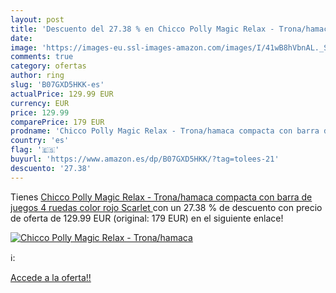 ```yaml
---
layout: post
title: 'Descuento del 27.38 % en Chicco Polly Magic Relax - Trona/hamaca '
date: 
image: 'https://images-eu.ssl-images-amazon.com/images/I/41wB8hVbnAL._SL200_.jpg'
comments: true
category: ofertas
author: ring
slug: 'B07GXD5HKK-es'
actualPrice: 129.99 EUR
currency: EUR
price: 129.99
comparePrice: 179 EUR
prodname: 'Chicco Polly Magic Relax - Trona/hamaca compacta con barra de juegos  4 ruedas  color rojo  Scarlet '
country: 'es'
flag: '🇪🇸'
buyurl: 'https://www.amazon.es/dp/B07GXD5HKK/?tag=tolees-21'
descuento: '27.38'
---
```


Tienes [Chicco Polly Magic Relax - Trona/hamaca compacta con barra de juegos  4 ruedas  color rojo  Scarlet ](https://www.amazon.es/dp/B07GXD5HKK/?tag=tolees-21) con un 27.38 % de descuento con precio de oferta de 129.99 EUR (original: 179 EUR) en el siguiente enlace!

[![Chicco Polly Magic Relax - Trona/hamaca ](https://images-eu.ssl-images-amazon.com/images/I/41wB8hVbnAL._SL200_.jpg)](https://www.amazon.es/dp/B07GXD5HKK/?tag=tolees-21)

ℹ️:


[Accede a la oferta!!](https://www.amazon.es/dp/B07GXD5HKK/?tag=tolees-21)
